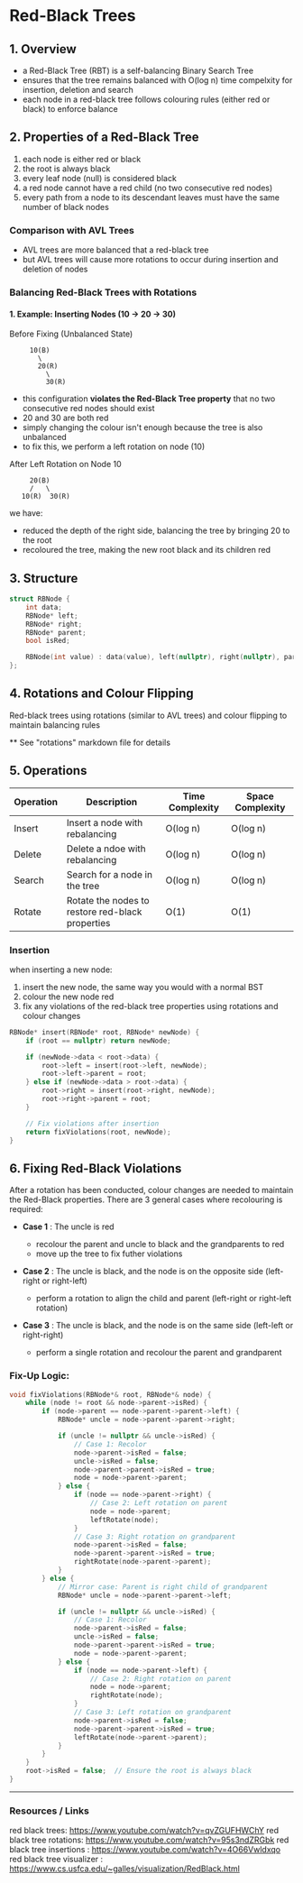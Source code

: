 # Red-Black Trees

## 1. Overview

- a Red-Black Tree (RBT) is a self-balancing Binary Search Tree
- ensures that the tree remains balanced with O(log n) time compelxity for insertion, deletion and search
- each node in a red-black tree follows colouring rules (either red or black) to enforce balance

## 2. Properties of a Red-Black Tree

1. each node is either red or black
2. the root is always black
3. every leaf node (null) is considered black
4. a red node cannot have a red child (no two consecutive red nodes)
5. every path from a node to its descendant leaves must have the same number of black nodes

### Comparison with AVL Trees

- AVL trees are more balanced that a red-black tree
- but AVL trees will cause more rotations to occur during insertion and deletion of nodes

### Balancing Red-Black Trees with Rotations

#### 1. Example: Inserting Nodes (10 -> 20 -> 30)

Before Fixing (Unbalanced State)

```
     10(B)
       \
       20(R)
         \
         30(R)
```

- this configuration **violates the Red-Black Tree property** that no two consecutive red nodes should exist
- 20 and 30 are both red
- simply changing the colour isn't enough because the tree is also unbalanced
- to fix this, we perform a left rotation on node (10)

After Left Rotation on Node 10

```
     20(B)
     /   \
   10(R)  30(R)
```

we have:

- reduced the depth of the right side, balancing the tree by bringing 20 to the root
- recoloured the tree, making the new root black and its children red

## 3. Structure

```cpp
struct RBNode {
    int data;
    RBNode* left;
    RBNode* right;
    RBNode* parent;
    bool isRed;

    RBNode(int value) : data(value), left(nullptr), right(nullptr), parent(nullptr), isRed(true){}
};
```

## 4. Rotations and Colour Flipping

Red-black trees using rotations (similar to AVL trees) and colour flipping to maintain balancing rules

** See "rotations" markdown file for details

## 5. Operations


| **Operation** | **Description**                                  | **Time Complexity** | **Space Complexity** |
| --------------- | -------------------------------------------------- | --------------------- | ---------------------- |
| Insert        | Insert a node with rebalancing                   | O(log n)            | O(log n)             |
| Delete        | Delete a ndoe with rebalancing                   | O(log n)            | O(log n)             |
| Search        | Search for a node in the tree                    | O(log n)            | O(log n)             |
| Rotate        | Rotate the nodes to restore red-black properties | O(1)                | O(1)                 |

### Insertion
when inserting a new node:
1. insert the new node, the same way you would with a normal BST
2. colour the new node red
3. fix any violations of the red-black tree properties using rotations and colour changes

```cpp
RBNode* insert(RBNode* root, RBNode* newNode) {
    if (root == nullptr) return newNode;

    if (newNode->data < root->data) {
        root->left = insert(root->left, newNode);
        root->left->parent = root;
    } else if (newNode->data > root->data) {
        root->right = insert(root->right, newNode);
        root->right->parent = root;
    }

    // Fix violations after insertion
    return fixViolations(root, newNode);
}
```
## 6. Fixing Red-Black Violations

After a rotation has been conducted, colour changes are needed to maintain the Red-Black properties.
There are 3 general cases where recolouring is required:

- **Case 1** : The uncle is red

  - recolour the parent and uncle to black and the grandparents to red
  - move up the tree to fix futher violations
- **Case 2** : The uncle is black, and the node is on the opposite side (left-right or right-left)

  - perform a rotation to align the child and parent (left-right or right-left rotation)
- **Case 3** : The uncle is black, and the node is on the same side (left-left or right-right)

  - perform a single rotation and recolour the parent and grandparent

### Fix-Up Logic:

```cpp
void fixViolations(RBNode*& root, RBNode*& node) {
    while (node != root && node->parent->isRed) {
        if (node->parent == node->parent->parent->left) {
            RBNode* uncle = node->parent->parent->right;

            if (uncle != nullptr && uncle->isRed) {
                // Case 1: Recolor
                node->parent->isRed = false;
                uncle->isRed = false;
                node->parent->parent->isRed = true;
                node = node->parent->parent;
            } else {
                if (node == node->parent->right) {
                    // Case 2: Left rotation on parent
                    node = node->parent;
                    leftRotate(node);
                }
                // Case 3: Right rotation on grandparent
                node->parent->isRed = false;
                node->parent->parent->isRed = true;
                rightRotate(node->parent->parent);
            }
        } else {
            // Mirror case: Parent is right child of grandparent
            RBNode* uncle = node->parent->parent->left;

            if (uncle != nullptr && uncle->isRed) {
                // Case 1: Recolor
                node->parent->isRed = false;
                uncle->isRed = false;
                node->parent->parent->isRed = true;
                node = node->parent->parent;
            } else {
                if (node == node->parent->left) {
                    // Case 2: Right rotation on parent
                    node = node->parent;
                    rightRotate(node);
                }
                // Case 3: Left rotation on grandparent
                node->parent->isRed = false;
                node->parent->parent->isRed = true;
                leftRotate(node->parent->parent);
            }
        }
    }
    root->isRed = false;  // Ensure the root is always black
}
```

---

### Resources / Links
red black trees: https://www.youtube.com/watch?v=qvZGUFHWChY
red black tree rotations: https://www.youtube.com/watch?v=95s3ndZRGbk
red black tree insertions : https://www.youtube.com/watch?v=4O66Vwldxqo
red black tree visualizer : https://www.cs.usfca.edu/~galles/visualization/RedBlack.html